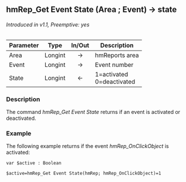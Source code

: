 ## hmRep_Get Event State (Area ; Event) → state
###### Introduced in v1.1, Preemptive: yes

|Parameter|Type|In/Out|Description
|---|---|:---:|---
|Area|Longint|→|hmReports area
|Event|Longint|→|Event number
|State|Longint|←|1=activated<br />0=deactivated

### Description
The command *hmRep_Get Event State* returns if an event is activated or deactivated.

### Example
The following example returns if the event *hmRep_OnClickObject* is activated:

```4d
var $active : Boolean

$active=hmRep_Get Event State(hmRep; hmRep_OnClickObject)=1
```
